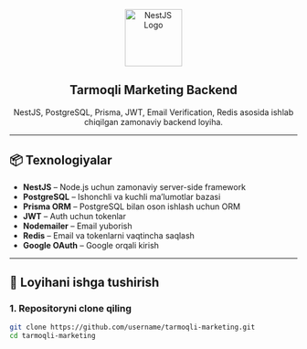 <p align="center">
  <a href="https://nestjs.com/" target="_blank"><img src="https://nestjs.com/img/logo-small.svg" width="100" alt="NestJS Logo" /></a>
</p>

<h2 align="center">Tarmoqli Marketing Backend</h2>

<p align="center">
  NestJS, PostgreSQL, Prisma, JWT, Email Verification, Redis asosida ishlab chiqilgan zamonaviy backend loyiha.
</p>

---

## 📦 Texnologiyalar

- **NestJS** – Node.js uchun zamonaviy server-side framework
- **PostgreSQL** – Ishonchli va kuchli ma’lumotlar bazasi
- **Prisma ORM** – PostgreSQL bilan oson ishlash uchun ORM
- **JWT** – Auth uchun tokenlar
- **Nodemailer** – Email yuborish
- **Redis** – Email va tokenlarni vaqtincha saqlash
- **Google OAuth** – Google orqali kirish

---

## 🚀 Loyihani ishga tushirish

### 1. Repositoryni clone qiling

```bash
git clone https://github.com/username/tarmoqli-marketing.git
cd tarmoqli-marketing
